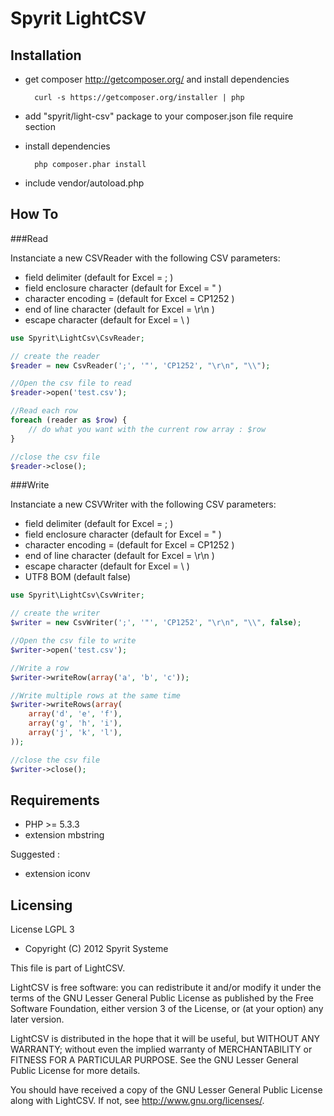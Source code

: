 Spyrit LightCSV
===============

Installation
------------

* get composer http://getcomposer.org/ and install dependencies

        curl -s https://getcomposer.org/installer | php

* add "spyrit/light-csv" package to your composer.json file require section

* install dependencies
    
        php composer.phar install

* include vendor/autoload.php

How To
------

###Read

Instanciate a new CSVReader with the following CSV parameters:

* field delimiter (default for Excel = ; )
* field enclosure character  (default for Excel = " ) 
* character encoding = (default for Excel = CP1252 ) 
* end of line character (default for Excel = \r\n )
* escape character (default for Excel = \\ )

```php
use Spyrit\LightCsv\CsvReader;

// create the reader
$reader = new CsvReader(';', '"', 'CP1252', "\r\n", "\\");

//Open the csv file to read
$reader->open('test.csv');

//Read each row
foreach (reader as $row) {
    // do what you want with the current row array : $row
}

//close the csv file
$reader->close();
```

###Write

Instanciate a new CSVWriter with the following CSV parameters:

* field delimiter (default for Excel = ; )
* field enclosure character  (default for Excel = " ) 
* character encoding = (default for Excel = CP1252 ) 
* end of line character (default for Excel = \r\n )
* escape character (default for Excel = \\ )
* UTF8 BOM (default false) 

```php
use Spyrit\LightCsv\CsvWriter;

// create the writer
$writer = new CsvWriter(';', '"', 'CP1252', "\r\n", "\\", false);

//Open the csv file to write
$writer->open('test.csv');

//Write a row
$writer->writeRow(array('a', 'b', 'c'));

//Write multiple rows at the same time
$writer->writeRows(array(
    array('d', 'e', 'f'),
    array('g', 'h', 'i'),
    array('j', 'k', 'l'),
));

//close the csv file
$writer->close();
```

Requirements
------------

* PHP >= 5.3.3
* extension mbstring

Suggested :

* extension iconv

Licensing
---------

License LGPL 3

* Copyright (C) 2012 Spyrit Systeme

This file is part of LightCSV.

LightCSV is free software: you can redistribute it and/or modify
it under the terms of the GNU Lesser General Public License as published by
the Free Software Foundation, either version 3 of the License, or
(at your option) any later version.

LightCSV is distributed in the hope that it will be useful,
but WITHOUT ANY WARRANTY; without even the implied warranty of
MERCHANTABILITY or FITNESS FOR A PARTICULAR PURPOSE.  See the
GNU Lesser General Public License for more details.

You should have received a copy of the GNU Lesser General Public License
along with LightCSV.  If not, see <http://www.gnu.org/licenses/>.




